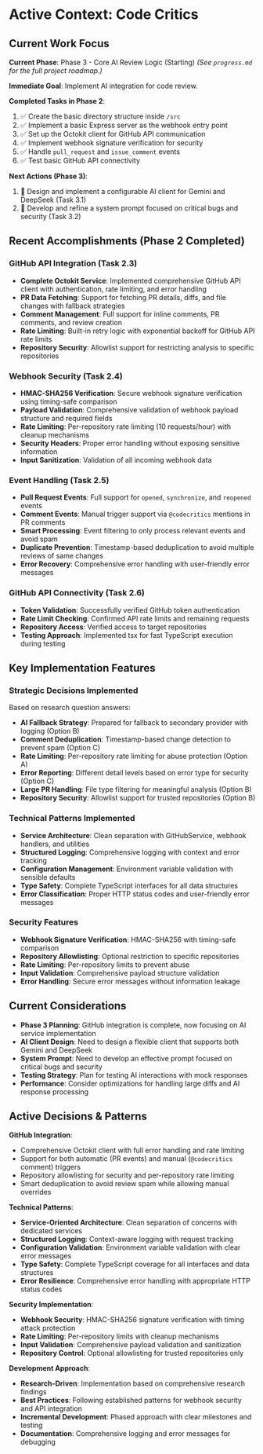 # Active Context: Code Critics

## Current Work Focus
**Current Phase**: Phase 3 - Core AI Review Logic (Starting)
*(See `progress.md` for the full project roadmap.)*

**Immediate Goal**: Implement AI integration for code review.

**Completed Tasks in Phase 2**:
1. ✅ Create the basic directory structure inside `/src`
2. ✅ Implement a basic Express server as the webhook entry point
3. ✅ Set up the Octokit client for GitHub API communication
4. ✅ Implement webhook signature verification for security
5. ✅ Handle `pull_request` and `issue_comment` events
6. ✅ Test basic GitHub API connectivity

**Next Actions (Phase 3)**:
1. 🔄 Design and implement a configurable AI client for Gemini and DeepSeek (Task 3.1)
2. 🔄 Develop and refine a system prompt focused on critical bugs and security (Task 3.2)

## Recent Accomplishments (Phase 2 Completed)

### GitHub API Integration (Task 2.3)
- **Complete Octokit Service**: Implemented comprehensive GitHub API client with authentication, rate limiting, and error handling
- **PR Data Fetching**: Support for fetching PR details, diffs, and file changes with fallback strategies
- **Comment Management**: Full support for inline comments, PR comments, and review creation
- **Rate Limiting**: Built-in retry logic with exponential backoff for GitHub API rate limits
- **Repository Security**: Allowlist support for restricting analysis to specific repositories

### Webhook Security (Task 2.4)
- **HMAC-SHA256 Verification**: Secure webhook signature verification using timing-safe comparison
- **Payload Validation**: Comprehensive validation of webhook payload structure and required fields
- **Rate Limiting**: Per-repository rate limiting (10 requests/hour) with cleanup mechanisms
- **Security Headers**: Proper error handling without exposing sensitive information
- **Input Sanitization**: Validation of all incoming webhook data

### Event Handling (Task 2.5)
- **Pull Request Events**: Full support for `opened`, `synchronize`, and `reopened` events
- **Comment Events**: Manual trigger support via `@codecritics` mentions in PR comments
- **Smart Processing**: Event filtering to only process relevant events and avoid spam
- **Duplicate Prevention**: Timestamp-based deduplication to avoid multiple reviews of same changes
- **Error Recovery**: Comprehensive error handling with user-friendly error messages

### GitHub API Connectivity (Task 2.6)
- **Token Validation**: Successfully verified GitHub token authentication
- **Rate Limit Checking**: Confirmed API rate limits and remaining requests
- **Repository Access**: Verified access to target repositories
- **Testing Approach**: Implemented tsx for fast TypeScript execution during testing

## Key Implementation Features

### Strategic Decisions Implemented
Based on research question answers:
- **AI Fallback Strategy**: Prepared for fallback to secondary provider with logging (Option B)
- **Comment Deduplication**: Timestamp-based change detection to prevent spam (Option C)
- **Rate Limiting**: Per-repository rate limiting for abuse protection (Option A)
- **Error Reporting**: Different detail levels based on error type for security (Option C)
- **Large PR Handling**: File type filtering for meaningful analysis (Option B)
- **Repository Security**: Allowlist support for trusted repositories (Option B)

### Technical Patterns Implemented
- **Service Architecture**: Clean separation with GitHubService, webhook handlers, and utilities
- **Structured Logging**: Comprehensive logging with context and error tracking
- **Configuration Management**: Environment variable validation with sensible defaults
- **Type Safety**: Complete TypeScript interfaces for all data structures
- **Error Classification**: Proper HTTP status codes and user-friendly error messages

### Security Features
- **Webhook Signature Verification**: HMAC-SHA256 with timing-safe comparison
- **Repository Allowlisting**: Optional restriction to specific repositories
- **Rate Limiting**: Per-repository limits to prevent abuse
- **Input Validation**: Comprehensive payload structure validation
- **Error Handling**: Secure error messages without information leakage

## Current Considerations
- **Phase 3 Planning**: GitHub integration is complete, now focusing on AI service implementation
- **AI Client Design**: Need to design a flexible client that supports both Gemini and DeepSeek
- **System Prompt**: Need to develop an effective prompt focused on critical bugs and security
- **Testing Strategy**: Plan for testing AI interactions with mock responses
- **Performance**: Consider optimizations for handling large diffs and AI response processing

## Active Decisions & Patterns
**GitHub Integration**:
- Comprehensive Octokit client with full error handling and rate limiting
- Support for both automatic (PR events) and manual (`@codecritics` comment) triggers
- Repository allowlisting for security and per-repository rate limiting
- Smart deduplication to avoid review spam while allowing manual overrides

**Technical Patterns**:
- **Service-Oriented Architecture**: Clean separation of concerns with dedicated services
- **Structured Logging**: Context-aware logging with request tracking
- **Configuration Validation**: Environment variable validation with clear error messages
- **Type Safety**: Complete TypeScript coverage for all interfaces and data structures
- **Error Resilience**: Comprehensive error handling with appropriate HTTP status codes

**Security Implementation**:
- **Webhook Security**: HMAC-SHA256 signature verification with timing attack protection
- **Rate Limiting**: Per-repository limits with cleanup mechanisms
- **Input Validation**: Comprehensive payload validation and sanitization
- **Repository Control**: Optional allowlisting for trusted repositories only

**Development Approach**:
- **Research-Driven**: Implementation based on comprehensive research findings
- **Best Practices**: Following established patterns for webhook security and API integration
- **Incremental Development**: Phased approach with clear milestones and testing
- **Documentation**: Comprehensive logging and error messages for debugging